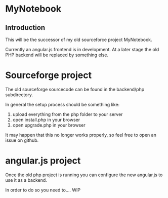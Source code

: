 # MyNotebook

## Introduction
This will be the successor of my old sourceforce project MyNotebook.

Currently an angular.js frontend is in development. At a later stage the old PHP backend will be replaced 
by something else.

# Sourceforge project
The old sourceforge sourcecode can be found in the backend/php subdirectory.

In general the setup process should be something like:
1. upload everything from the php folder to your server
2. open install.php in your browser
3. open upgrade.php in your browser

It may happen that this no longer works properly, so feel free to open an issue on github.

# angular.js project

Once the old php project is running you can configure the new angular.js to use it as a backend.

In order to do so you need to.... WIP